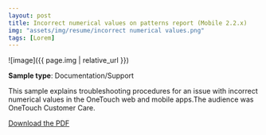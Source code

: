 ```yaml
---
layout: post
title: Incorrect numerical values on patterns report (Mobile 2.2.x)
img: "assets/img/resume/incorrect numerical values.png"
tags: [Lorem]
---
```


![image]({{ page.img | relative_url }})

**Sample type**: Documentation/Support

This sample explains troubleshooting procedures for an issue with incorrect numerical values in the OneTouch web and mobile apps.The audience was OneTouch Customer Care.

[Download the PDF](link)

